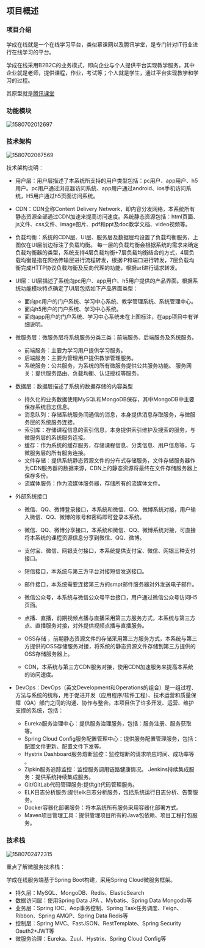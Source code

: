 ## 项目概述

### 项目介绍

学成在线就是一个在线学习平台，类似慕课网以及腾讯学堂，是专门针对IT行业进行在线学习的平台。

学成在线采用B2B2C的业务模式，即向企业与个人提供平台实现教学服务，其中企业就是老师，提供课程，作业，考试等；个人就是学生，通过平台实现教学和学习的过程。

其原型就是[腾讯课堂](<https://ke.qq.com/>)

### 功能模块

![1580702012697](/image/1580702012697.png)

### 技术架构

![1580702067569](/image/1580702067569.png)

技术架构说明：

- 用户层：用户层描述了本系统所支持的用户类型包括：pc用户、app用户、h5用户。pc用户通过浏览器访问系统、app用户通过android、ios手机访问系统，H5用户通过h5页面访问系统。
- CDN：CDN全称Content Delivery Network，即内容分发网络，本系统所有静态资源全部通过CDN加速来提高访问速度。系统静态资源包括：html页面、js文件、css文件、image图片、pdf和ppt及doc教学文档、video视频等。
- 负载均衡：系统的CDN层、UI层、服务层及数据层均设置了负载均衡服务，上图仅在UI层前边标注了负载均衡。 每一层的负载均衡会根据系统的需求来确定负载均衡器的类型，系统支持4层负载均衡+7层负载均衡结合的方式，4层负载均衡是指在网络传输层进行流程转发，根据IP和端口进行转发，7层负载均衡完成HTTP协议负载均衡及反向代理的功能，根据url进行请求转发。
- UI层：UI层描述了系统向pc用户、app用户、h5用户提供的产品界面。根据系统功能模块特点确定了UI层包括如下产品界面类型：
  - 面向pc用户的门户系统、学习中心系统、教学管理系统、系统管理中心。
  - 面向h5用户的门户系统、学习中心系统。
  - 面向app用户的门户系统、学习中心系统未在上图标注，在app项目中有详细说明。
- 微服务层：微服务层将系统服务分类三类：前端服务、后端服务及系统服务。
  - 前端服务：主要为学习用户提供学习服务。
  - 后端服务：主要为管理用户提供教学管理服务。
  - 系统服务：公共服务，为系统的所有微服务提供公共服务功能。 服务网关：提供服务路由、负载均衡、认证授权等服务。
- 数据层：数据层描述了系统的数据存储的内容类型
  - 持久化的业务数据使用MySQL和MongoDB保存，其中MongoDB中主要保存系统日志信息。
  - 消息队列：存储系统服务间通信的消息，本身提供消息存取服务，与微服务层的系统服务连接。 
  - 索引库：存储课程信息的索引信息，本身提供索引维护及搜索的服务，与微服务层的系统服务连接。
  - 缓存：作为系统的缓存服务，存储课程信息、分类信息、用户信息等，与微服务层的所有服务连接。
  - 文件存储：提供系统静态资源文件的分布式存储服务，文件存储服务器作为CDN服务器的数据来源，CDN上的静态资源将最终在文件存储服务器上保存多份。 
  - 流媒体服务：作为流媒体服务器，存储所有的流媒体文件。
- 外部系统接口

  - 微信、QQ、微博登录接口，本系统和微信、QQ、微博系统对接，用户输入微信、QQ、微博的账号和密码即可登录本系统。

  - 微信、QQ、微博分享接口，本系统和微信、QQ、微博系统对接，可直接将本系统的课程资源信息分享到微信、QQ、微博。

  - 支付宝、微信、网银支付接口，本系统提供支付宝、微信、网银三种支付接口。

  - 短信接口，本系统与第三方平台对接短信发送接口。

  - 邮件接口，本系统需要连接第三方的smpt邮件服务器对外发送电子邮件。

  - 微信公众号，本系统与微信公众号平台接口，用户通过微信公众号访问H5页面。

  - 点播、直播，前期视频点播与直播采用第三方服务方式，本系统与第三方点、直播服务对接，对外提供视频点播与直播服务。

  - OSS存储 ，前期静态资源文件的存储采用第三方服务方式，本系统与第三方提供的OSS存储服务对接，将系统的静态资源文件存储到第三方提供的OSS存储服务器上。

  - CDN，本系统与第三方CDN服务对接，使用CDN加速服务来提高本系统的访问速度。

- DevOps：DevOps（英文Development和Operations的组合）是一组过程、方法与系统的统称，用于促进开发（应用程序/软件工程）、技术运营和质量保障（QA）部门之间的沟通、协作与整合。本项目供了许多开发、运营、维护支撑的系统，包括：
  - Eureka服务治理中心：提供服务治理服务，包括：服务注册、服务获取等。
  - Spring Cloud Config服务配置管理中心：提供服务配置管理服务，包括：配置文件更新、配置文件下发等。
  - Hystrix Dashboard服务熔断监控：监控熔断的请求响应时间、成功率等 。 
  - Zipkin服务追踪监控：监控服务调用链路健康情况。 Jenkins持续集成服务：提供系统持续集成服务。 
  - Git/GitLab代码管理服务:提供git代码管理服务。 
  - ELK日志分析服务:提供elk日志分析服务，包括系统运行日志分析、告警服务。
  - Docker容器化部署服务：将本系统所有服务采用容器化部署方式。
  - Maven项目管理工具：提供管理项目所有的Java包依赖、项目工程打包服务。

### 技术栈

![1580702472315](/image/1580702472315.png)

重点了解微服务技术栈：

学成在线服务端基于Spring Boot构建，采用Spring Cloud微服务框架。

- 持久层：MySQL、MongoDB、Redis、ElasticSearch
- 数据访问层：使用Spring Data JPA 、Mybatis、Spring Data Mongodb等
- 业务层：Spring IOC、Aop事务控制、Spring Task任务调度、Feign、Ribbon、Spring AMQP、Spring Data Redis等
- 控制层：Spring MVC、FastJSON、RestTemplate、Spring Security Oauth2+JWT等
- 微服务治理：Eureka、Zuul、Hystrix、Spring Cloud Config等